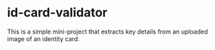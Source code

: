 # id-card-validator
This is a simple mini-project that extracts key details from an uploaded image of an identity card.
